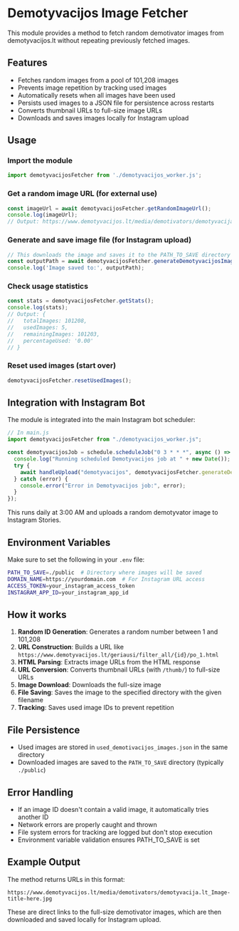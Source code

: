 # Demotyvacijos Image Fetcher

This module provides a method to fetch random demotivator images from demotyvacijos.lt without repeating previously fetched images.

## Features

- Fetches random images from a pool of 101,208 images
- Prevents image repetition by tracking used images
- Automatically resets when all images have been used
- Persists used images to a JSON file for persistence across restarts
- Converts thumbnail URLs to full-size image URLs
- Downloads and saves images locally for Instagram upload

## Usage

### Import the module
```javascript
import demotyvacijosFetcher from './demotyvacijos_worker.js';
```

### Get a random image URL (for external use)
```javascript
const imageUrl = await demotyvacijosFetcher.getRandomImageUrl();
console.log(imageUrl);
// Output: https://www.demotyvacijos.lt/media/demotivators/demotyvacija.lt_Some-image-name.jpg
```

### Generate and save image file (for Instagram upload)
```javascript
// This downloads the image and saves it to the PATH_TO_SAVE directory
const outputPath = await demotyvacijosFetcher.generateDemotyvacijosImage('demotyvacijos_today.png');
console.log('Image saved to:', outputPath);
```

### Check usage statistics
```javascript
const stats = demotyvacijosFetcher.getStats();
console.log(stats);
// Output: {
//   totalImages: 101208,
//   usedImages: 5,
//   remainingImages: 101203,
//   percentageUsed: '0.00'
// }
```

### Reset used images (start over)
```javascript
demotyvacijosFetcher.resetUsedImages();
```

## Integration with Instagram Bot

The module is integrated into the main Instagram bot scheduler:

```javascript
// In main.js
import demotyvacijosFetcher from "./demotyvacijos_worker.js";

const demotyvacijosJob = schedule.scheduleJob("0 3 * * *", async () => {
  console.log("Running scheduled Demotyvacijos job at " + new Date());
  try {
    await handleUpload("demotyvacijos", demotyvacijosFetcher.generateDemotyvacijosImage.bind(demotyvacijosFetcher));
  } catch (error) {
    console.error("Error in Demotyvacijos job:", error);
  }
});
```

This runs daily at 3:00 AM and uploads a random demotyvator image to Instagram Stories.

## Environment Variables

Make sure to set the following in your `.env` file:

```bash
PATH_TO_SAVE=./public  # Directory where images will be saved
DOMAIN_NAME=https://yourdomain.com  # For Instagram URL access
ACCESS_TOKEN=your_instagram_access_token
INSTAGRAM_APP_ID=your_instagram_app_id
```

## How it works

1. **Random ID Generation**: Generates a random number between 1 and 101,208
2. **URL Construction**: Builds a URL like `https://www.demotyvacijos.lt/geriausi/filter_all/{id}/po_1.html`
3. **HTML Parsing**: Extracts image URLs from the HTML response
4. **URL Conversion**: Converts thumbnail URLs (with `/thumb/`) to full-size URLs
5. **Image Download**: Downloads the full-size image
6. **File Saving**: Saves the image to the specified directory with the given filename
7. **Tracking**: Saves used image IDs to prevent repetition

## File Persistence

- Used images are stored in `used_demotivacijos_images.json` in the same directory
- Downloaded images are saved to the `PATH_TO_SAVE` directory (typically `./public`)

## Error Handling

- If an image ID doesn't contain a valid image, it automatically tries another ID
- Network errors are properly caught and thrown
- File system errors for tracking are logged but don't stop execution
- Environment variable validation ensures PATH_TO_SAVE is set

## Example Output

The method returns URLs in this format:
```
https://www.demotyvacijos.lt/media/demotivators/demotyvacija.lt_Image-title-here.jpg
```

These are direct links to the full-size demotivator images, which are then downloaded and saved locally for Instagram upload.
